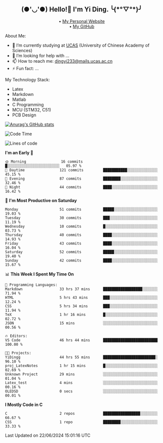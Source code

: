 <h2 align="center">(●'◡'●) Hello!👋 I'm Yi Ding. ╰(*°▽°*)╯</h2>
<p align="center">
  • <a href="https://yidingg.github.io/YiDingg/#/">My Personal Website</a><br>
  • <a href="https://github.com/YiDingg">My GitHub</a>
</p>

About Me:
- 🔭 I’m currently studying at [UCAS](https://www.ucas.ac.cn/) (University of Chinese Academy of Sciences)
- 🤔 I’m looking for help with ...
- 📫 How to reach me: dingyi233@mails.ucas.ac.cn
- ⚡ Fun fact: ...

My Technology Stack:
- Latex
- Markdown
- Matlab
- C Programming
- MCU (STM32, C51)
- PCB Design

[![Anurag's GitHub stats](https://github-readme-stats.vercel.app/api?username=YiDingg)](https://github.com/anuraghazra/github-readme-stats)

<!--START_SECTION:waka-->
![Code Time](http://img.shields.io/badge/Code%20Time-71%20hrs%2039%20mins-blue)

![Lines of code](https://img.shields.io/badge/From%20Hello%20World%20I%27ve%20Written-404.2%20thousand%20lines%20of%20code-blue)

**I'm an Early 🐤** 

```text
🌞 Morning                16 commits          █░░░░░░░░░░░░░░░░░░░░░░░░   05.97 % 
🌆 Daytime                121 commits         ███████████░░░░░░░░░░░░░░   45.15 % 
🌃 Evening                87 commits          ████████░░░░░░░░░░░░░░░░░   32.46 % 
🌙 Night                  44 commits          ████░░░░░░░░░░░░░░░░░░░░░   16.42 % 
```
📅 **I'm Most Productive on Saturday** 

```text
Monday                   51 commits          █████░░░░░░░░░░░░░░░░░░░░   19.03 % 
Tuesday                  30 commits          ███░░░░░░░░░░░░░░░░░░░░░░   11.19 % 
Wednesday                10 commits          █░░░░░░░░░░░░░░░░░░░░░░░░   03.73 % 
Thursday                 40 commits          ████░░░░░░░░░░░░░░░░░░░░░   14.93 % 
Friday                   43 commits          ████░░░░░░░░░░░░░░░░░░░░░   16.04 % 
Saturday                 52 commits          █████░░░░░░░░░░░░░░░░░░░░   19.40 % 
Sunday                   42 commits          ████░░░░░░░░░░░░░░░░░░░░░   15.67 % 
```


📊 **This Week I Spent My Time On** 

```text
💬 Programming Languages: 
Markdown                 33 hrs 37 mins      ██████████████████░░░░░░░   71.94 % 
HTML                     5 hrs 43 mins       ███░░░░░░░░░░░░░░░░░░░░░░   12.24 % 
CSS                      5 hrs 34 mins       ███░░░░░░░░░░░░░░░░░░░░░░   11.94 % 
TeX                      1 hr 16 mins        █░░░░░░░░░░░░░░░░░░░░░░░░   02.72 % 
JSON                     15 mins             ░░░░░░░░░░░░░░░░░░░░░░░░░   00.56 % 

🔥 Editors: 
VS Code                  46 hrs 44 mins      █████████████████████████   100.00 % 

🐱‍💻 Projects: 
YiDingg                  44 hrs 55 mins      ████████████████████████░   96.10 % 
proj_LatexNotes          1 hr 15 mins        █░░░░░░░░░░░░░░░░░░░░░░░░   02.69 % 
Unknown Project          29 mins             ░░░░░░░░░░░░░░░░░░░░░░░░░   01.04 % 
Latex_test               4 mins              ░░░░░░░░░░░░░░░░░░░░░░░░░   00.16 % 
OLEDSD                   0 secs              ░░░░░░░░░░░░░░░░░░░░░░░░░   00.01 % 
```

**I Mostly Code in C** 

```text
C                        2 repos             █████████████████░░░░░░░░   66.67 % 
CSS                      1 repo              ████████░░░░░░░░░░░░░░░░░   33.33 % 
```




 Last Updated on 22/06/2024 15:01:16 UTC
<!--END_SECTION:waka-->
